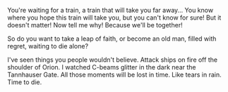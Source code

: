You're waiting for a train,
a train that will take you far away...
You know where you hope this train will take you,
but you can't know for sure!
But it doesn't matter!
Now tell me why!
Because we'll be together!

So do you want to take a leap of faith,
or become an old man,
filled with regret,
waiting to die alone? 

I've seen things you people wouldn't believe.
Attack ships on fire off the shoulder of Orion.
I watched C-beams glitter in the dark near the Tannhauser Gate.
All those moments will be lost in time.
Like tears in rain.
Time to die.
